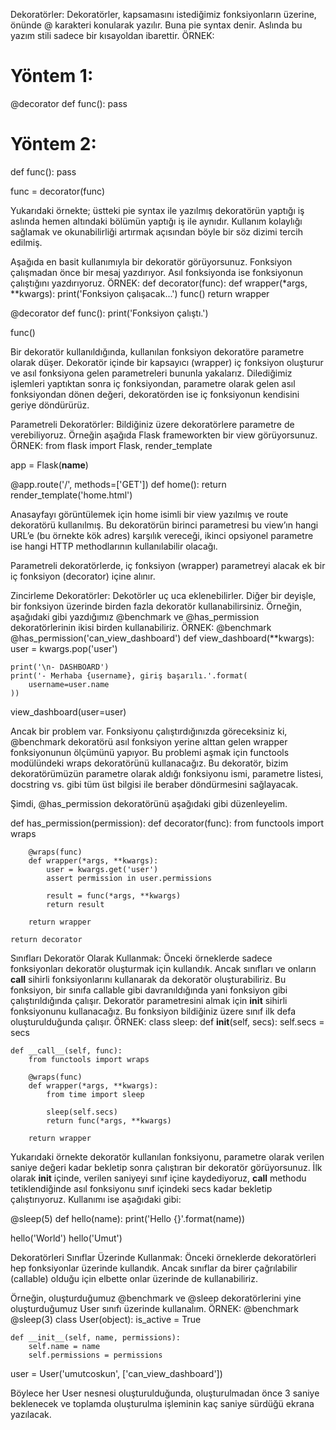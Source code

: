 Dekoratörler:
Dekoratörler, kapsamasını istediğimiz fonksiyonların üzerine, önünde @ karakteri konularak yazılır. Buna pie syntax denir. Aslında bu yazım stili sadece bir kısayoldan ibarettir.
ÖRNEK:
# Yöntem 1:
@decorator
def func():
    pass

# Yöntem 2:
def func():
    pass
    
func = decorator(func)

Yukarıdaki örnekte; üstteki pie syntax ile yazılmış dekoratörün yaptığı iş aslında hemen altındaki bölümün yaptığı iş ile aynıdır. Kullanım kolaylığı sağlamak ve okunabilirliği artırmak açısından böyle bir söz dizimi tercih edilmiş.

Aşağıda en basit kullanımıyla bir dekoratör görüyorsunuz. Fonksiyon çalışmadan önce bir mesaj yazdırıyor. Asıl fonksiyonda ise fonksiyonun çalıştığını yazdırıyoruz.
ÖRNEK:
def decorator(func):
    def wrapper(*args, **kwargs):
        print('Fonksiyon çalışacak...')
        func()
    return wrapper


@decorator
def func():
    print('Fonksiyon çalıştı.')


func()

Bir dekoratör kullanıldığında, kullanılan fonksiyon dekoratöre parametre olarak düşer. Dekoratör içinde bir kapsayıcı (wrapper) iç fonksiyon oluşturur ve asıl fonksiyona gelen parametreleri bununla yakalarız. Dilediğimiz işlemleri yaptıktan sonra iç fonksiyondan, parametre olarak gelen asıl fonksiyondan dönen değeri, dekoratörden ise iç fonksiyonun kendisini geriye döndürürüz.

Parametreli Dekoratörler:
Bildiğiniz üzere dekoratörlere parametre de verebiliyoruz. Örneğin aşağıda Flask frameworkten bir view görüyorsunuz.
ÖRNEK:
from flask import Flask, render_template

app = Flask(__name__)


@app.route('/', methods=['GET'])
def home():
    return render_template('home.html')

Anasayfayı görüntülemek için home isimli bir view yazılmış ve route dekoratörü kullanılmış. Bu dekoratörün birinci parametresi bu view’ın hangi URL’e (bu örnekte kök adres) karşılık vereceği, ikinci opsiyonel parametre ise hangi HTTP methodlarının kullanılabilir olacağı.

Parametreli dekoratörlerde, iç fonksiyon (wrapper) parametreyi alacak ek bir iç fonksiyon (decorator) içine alınır.

Zincirleme Dekoratörler:
Dekotörler uç uca eklenebilirler. Diğer bir deyişle, bir fonksiyon üzerinde birden fazla dekoratör kullanabilirsiniz. Örneğin, aşağıdaki gibi yazdığımız @benchmark ve @has_permission dekoratörlerinin ikisi birden kullanabiliriz.
ÖRNEK:
@benchmark
@has_permission('can_view_dashboard')
def view_dashboard(**kwargs):
    user = kwargs.pop('user')

    print('\n- DASHBOARD')
    print('- Merhaba {username}, giriş başarılı.'.format(
        username=user.name
    ))


view_dashboard(user=user)

Ancak bir problem var. Fonksiyonu çalıştırdığınızda göreceksiniz ki, @benchmark dekoratörü asıl fonksiyon yerine alttan gelen wrapper fonksiyonunun ölçümünü yapıyor. Bu problemi aşmak için functools modülündeki wraps dekoratörünü kullanacağız. Bu dekoratör, bizim dekoratörümüzün parametre olarak aldığı fonksiyonu ismi, parametre listesi, docstring vs. gibi tüm üst bilgisi ile beraber döndürmesini sağlayacak.

Şimdi, @has_permission dekoratörünü aşağıdaki gibi düzenleyelim.

def has_permission(permission):
    def decorator(func):
        from functools import wraps

        @wraps(func)
        def wrapper(*args, **kwargs):
            user = kwargs.get('user')
            assert permission in user.permissions

            result = func(*args, **kwargs)
            return result

        return wrapper

    return decorator

Sınıfları Dekoratör Olarak Kullanmak:
Önceki örneklerde sadece fonksiyonları dekoratör oluşturmak için kullandık. Ancak sınıfları ve onların __call__ sihirli fonksiyonlarını kullanarak da dekoratör oluşturabiliriz. Bu fonksiyon, bir sınıfa callable gibi davranıldığında yani fonksiyon gibi çalıştırıldığında çalışır. Dekoratör parametresini almak için __init__ sihirli fonksiyonunu kullanacağız. Bu fonksiyon bildiğiniz üzere sınıf ilk defa oluşturulduğunda çalışır.
ÖRNEK:
class sleep:
    def __init__(self, secs):
        self.secs = secs

    def __call__(self, func):
        from functools import wraps

        @wraps(func)
        def wrapper(*args, **kwargs):
            from time import sleep

            sleep(self.secs)
            return func(*args, **kwargs)

        return wrapper

Yukarıdaki örnekte dekoratör kullanılan fonksiyonu, parametre olarak verilen saniye değeri kadar bekletip sonra çalıştıran bir dekoratör görüyorsunuz. İlk olarak __init__ içinde, verilen saniyeyi sınıf içine kaydediyoruz, __call__ methodu tetiklendiğinde asıl fonksiyonu sınıf içindeki secs kadar bekletip çalıştırıyoruz. Kullanımı ise aşağıdaki gibi:

@sleep(5)
def hello(name):
    print('Hello {}'.format(name))


hello('World')
hello('Umut')

Dekoratörleri Sınıflar Üzerinde Kullanmak:
Önceki örneklerde dekoratörleri hep fonksiyonlar üzerinde kullandık. Ancak sınıflar da birer çağrılabilir (callable) olduğu için elbette onlar üzerinde de kullanabiliriz.

Örneğin, oluşturduğumuz @benchmark ve @sleep dekoratörlerini yine oluşturduğumuz User sınıfı üzerinde kullanalım.
ÖRNEK:
@benchmark
@sleep(3)
class User(object):
    is_active = True

    def __init__(self, name, permissions):
        self.name = name
        self.permissions = permissions

user = User('umutcoskun', ['can_view_dashboard'])

Böylece her User nesnesi oluşturulduğunda, oluşturulmadan önce 3 saniye beklenecek ve toplamda oluşturulma işleminin kaç saniye sürdüğü ekrana yazılacak.
